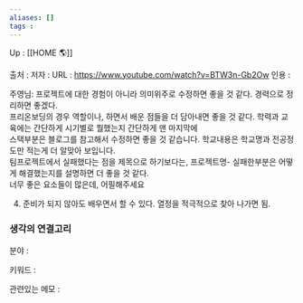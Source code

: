 ```yaml
---
aliases: []
tags : 
---
```

Up : [[HOME 🌎]]

출처 :
저자 :
URL : https://www.youtube.com/watch?v=BTW3n-Gb2Ow
인용 : 


주영님: 프로젝트에 대한 경험이 아니라 의미위주로 수정하면 좋을 것 같다. 경력으로 정리하면 좋겠다.  
프리온보딩의 경우 역할이나, 하면서 배운 점들을 더 담아내면 좋을 것 같다. 학력과 교육에는 간단하게 시기별로 뭘했는지 간단하게 맨 마지막에  
스택부분은 블로그를 참고해서 수정하면 좋을 것 같습니다. 학교내용은 학교명과 전공정도만 적는게 더 알맞아 보입니다.  
팀프로젝트에서 실패했다는 점을 제목으로 하기보다는, 프로젝트명- 실패한부분은 어떻게 해결했는지를 설명하면 더 좋을 것 같다.  
너무 좋은 요소들이 많은데, 어필해주세요 




4. 준비가 되지 않아도 배우면서 할 수 있다. 열정을 적극적으로 찾아 나가면 됨. 


### 생각의 연결고리
분야 :

키워드 :

관련있는 메모 :

